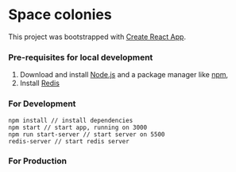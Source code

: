 # Space colonies

This project was bootstrapped with [Create React App](https://github.com/facebook/create-react-app).

### Pre-requisites for local development
1. Download and install [Node.js](https://nodejs.org/en/) and a package manager like [npm](https://www.npmjs.com/),
1. Install [Redis](https://redis.io/)

### For Development

    npm install // install dependencies
    npm start // start app, running on 3000
    npm run start-server // start server on 5500
    redis-server // start redis server

### For Production
